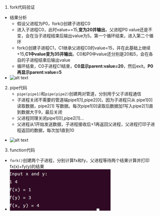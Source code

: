1. fork代码验证
- 结果分析
  - 假设父进程为P0，fork()创建子进程C0
  - 进入子进程C0，此时value+=15,**变为20并输出**，父进程P0 value还是不变，会在当子进程结束后输出value为5。第一个循环结束，进入第二个循环
  - fork()创建子进程C1，C1继承父进程C0的value=15，并在此基础上继续+15,**C1中value变为35并输出**。C0和P0中value还分别是20和5，会在各自的子进程结束后输出value
  - 循环结束，C0子进程C1结束，**C0显示parent:value=20**，然后exit。**P0再显示parent:value=5**
- ![alt text](image\image.png)
2. pipe代码
   - ``pipe(pipe1)``和``pipe(pipe2)``创建两对管道，分别用于父子进程通信
   - 子进程关闭不需要的管道端pipe1[1],pipe2[0]，因为子进程只从 pipe1[0] 读取数据，pipe2[1] 写数据。每次pipe1[0]读取后数据加1写入pipe2[1]直到数据大于9，最后关闭
   - 父进程同理关闭pipe1[0],pipe2[1]...
   - 父进程从1开始发送数据，子进程接收后+1再返回父进程，父进程打印子进程返回的数据，每次加1直到10
- ![alt text](image\7639fcb50e17524f09fed7cc1713d5d.png)
3. function代码
- ``fork()``创建两个子进程，分别计算fx和fy，父进程等待两个结果计算并打印fx(x)+fy(y)的结果
- ![alt text](image\3.png)